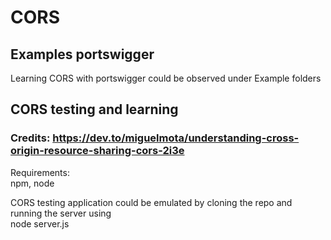 # CORS

## Examples portswigger
Learning CORS with portswigger could be observed under Example folders

## CORS testing and learning
### Credits: https://dev.to/miguelmota/understanding-cross-origin-resource-sharing-cors-2i3e

Requirements:   
npm, node   

CORS testing application could be emulated by cloning the repo and running the server using   
node server.js

